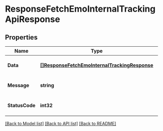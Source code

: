 # ResponseFetchEmoInternalTrackingApiResponse

## Properties
Name | Type | Description | Notes
------------ | ------------- | ------------- | -------------
**Data** | [**[]ResponseFetchEmoInternalTrackingResponse**](response.FetchEMOInternalTrackingResponse.md) |  | [optional] [default to null]
**Message** | **string** |  | [optional] [default to null]
**StatusCode** | **int32** |  | [optional] [default to null]

[[Back to Model list]](../README.md#documentation-for-models) [[Back to API list]](../README.md#documentation-for-api-endpoints) [[Back to README]](../README.md)



